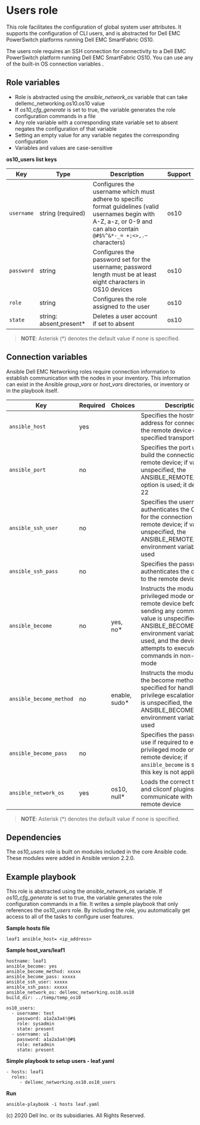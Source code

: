 Users role
==========

This role facilitates the configuration of global system user attributes. It supports the configuration of CLI users, and is abstracted for Dell EMC PowerSwitch platforms running Dell EMC SmartFabric OS10.

The users role requires an SSH connection for connectivity to a Dell EMC PowerSwitch platform running Dell EMC SmartFabric OS10. You can use any of the built-in OS connection variables .

Role variables
--------------

- Role is abstracted using the *ansible_network_os* variable that can take dellemc_networking.os10.os10 value
- If *os10_cfg_generate* is set to true, the variable generates the role configuration commands in a file
- Any role variable with a corresponding state variable set to absent negates the configuration of that variable
- Setting an empty value for any variable negates the corresponding configuration
- Variables and values are case-sensitive

**os10_users list keys**

| Key        | Type                      | Description                                             | Support               |
|------------|---------------------------|---------------------------------------------------------|-----------------------|
| ``username`` | string (required)         | Configures the username which must adhere to specific format guidelines (valid usernames begin with A-Z, a-z, or 0-9 and can also contain `@#$%^&*-_= +;<>,.~` characters) | os10 |
| ``password`` | string                    | Configures the password set for the username; password length must be at least eight characters in OS10 devices | os10 |
| ``role`` | string                    | Configures the role assigned to the user | os10 |
| ``state`` | string: absent,present\*     | Deletes a user account if set to absent  | os10 |

> **NOTE**: Asterisk (\*) denotes the default value if none is specified.

Connection variables
--------------------

Ansible Dell EMC Networking roles require connection information to establish communication with the nodes in your inventory. This information can exist in the Ansible *group_vars* or *host_vars* directories, or inventory or in the playbook itself.

| Key         | Required | Choices    | Description                                         |
|-------------|----------|------------|-----------------------------------------------------|
| ``ansible_host`` | yes      |            | Specifies the hostname or address for connecting to the remote device over the specified transport |
| ``ansible_port`` | no       |            | Specifies the port used to build the connection to the remote device; if value is unspecified, the ANSIBLE_REMOTE_PORT option is used; it defaults to 22 |
| ``ansible_ssh_user`` | no       |            | Specifies the username that authenticates the CLI login for the connection to the remote device; if value is unspecified, the ANSIBLE_REMOTE_USER environment variable value is used  |
| ``ansible_ssh_pass`` | no       |            | Specifies the password that authenticates the connection to the remote device  |
| ``ansible_become`` | no       | yes, no\*   | Instructs the module to enter privileged mode on the remote device before sending any commands; if value is unspecified, the ANSIBLE_BECOME environment variable value is used, and the device attempts to execute all commands in non-privileged mode |
| ``ansible_become_method`` | no       | enable, sudo\*   | Instructs the module to allow the become method to be specified for handling privilege escalation; if value is unspecified, the ANSIBLE_BECOME_METHOD environment variable value is used |
| ``ansible_become_pass`` | no       |            | Specifies the password to use if required to enter privileged mode on the remote device; if ``ansible_become`` is set to no this key is not applicable |
| ``ansible_network_os`` | yes      | os10, null\*  | Loads the correct terminal and cliconf plugins to communicate with the remote device |

> **NOTE**: Asterisk (\*) denotes the default value if none is specified.

Dependencies
------------

The *os10_users* role is built on modules included in the core Ansible code. These modules were added in Ansible version 2.2.0.

Example playbook
----------------

This role is abstracted using the *ansible_network_os* variable. If *os10_cfg_generate* is set to true, the variable generates the role configuration commands in a file. It writes a simple playbook that only references the *os10_users* role. By including the role, you automatically get access to all of the tasks to configure user features.

**Sample hosts file**

    leaf1 ansible_host= <ip_address>

**Sample host_vars/leaf1**

    hostname: leaf1
    ansible_become: yes
    ansible_become_method: xxxxx
    ansible_become_pass: xxxxx
    ansible_ssh_user: xxxxx
    ansible_ssh_pass: xxxxx
    ansible_network_os: dellemc_networking.os10.os10
    build_dir: ../temp/temp_os10

    os10_users:
      - username: test
        password: a1a2a3a4!@#$
        role: sysadmin
        state: present
      - username: u1
        password: a1a2a3a4!@#$
        role: netadmin
        state: present

**Simple playbook to setup users - leaf.yaml**

    - hosts: leaf1
      roles:
         - dellemc_networking.os10.os10_users

**Run**

    ansible-playbook -i hosts leaf.yaml

(c) 2020 Dell Inc. or its subsidiaries. All Rights Reserved.
